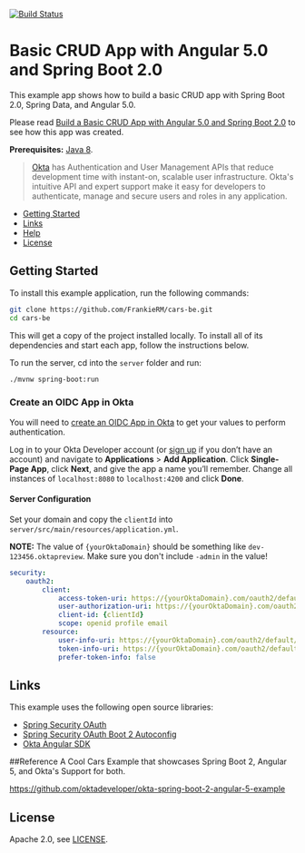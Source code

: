 [![Build Status](https://travis-ci.org/FrankieRM/cars-be.svg?branch=master)](https://travis-ci.org/FrankieRM/cars-be) 

# Basic CRUD App with Angular 5.0 and Spring Boot 2.0
 
This example app shows how to build a basic CRUD app with Spring Boot 2.0, Spring Data, and Angular 5.0.

Please read [Build a Basic CRUD App with Angular 5.0 and Spring Boot 2.0](https://developer.okta.com/blog/2017/12/04/basic-crud-angular-and-spring-boot) to see how this app was created.

**Prerequisites:** [Java 8](http://www.oracle.com/technetwork/java/javase/downloads/jdk8-downloads-2133151.html).

> [Okta](https://developer.okta.com/) has Authentication and User Management APIs that reduce development time with instant-on, scalable user infrastructure. Okta's intuitive API and expert support make it easy for developers to authenticate, manage and secure users and roles in any application.

* [Getting Started](#getting-started)
* [Links](#links)
* [Help](#help)
* [License](#license)

## Getting Started

To install this example application, run the following commands:

```bash
git clone https://github.com/FrankieRM/cars-be.git
cd cars-be
```

This will get a copy of the project installed locally. To install all of its dependencies and start each app, follow the instructions below.

To run the server, cd into the `server` folder and run:
 
```bash
./mvnw spring-boot:run
```

### Create an OIDC App in Okta

You will need to [create an OIDC App in Okta](https://developer.okta.com/blog/2017/12/04/basic-crud-angular-and-spring-boot#create-an-oidc-app-in-okta) to get your values to perform authentication. 

Log in to your Okta Developer account (or [sign up](https://developer.okta.com/signup/) if you don’t have an account) and navigate to **Applications** > **Add Application**. Click **Single-Page App**, click **Next**, and give the app a name you’ll remember. Change all instances of `localhost:8080` to `localhost:4200` and click **Done**.

#### Server Configuration

Set your domain and copy the `clientId` into `server/src/main/resources/application.yml`. 

**NOTE:** The value of `{yourOktaDomain}` should be something like `dev-123456.oktapreview`. Make sure you don't include `-admin` in the value!

```yaml
security:
    oauth2:
        client:
            access-token-uri: https://{yourOktaDomain}.com/oauth2/default/v1/token
            user-authorization-uri: https://{yourOktaDomain}.com/oauth2/default/v1/authorize
            client-id: {clientId}
            scope: openid profile email
        resource:
            user-info-uri: https://{yourOktaDomain}.com/oauth2/default/v1/userinfo
            token-info-uri: https://{yourOktaDomain}.com/oauth2/default/v1/introspect
            prefer-token-info: false
```

## Links

This example uses the following open source libraries:

* [Spring Security OAuth](http://projects.spring.io/spring-security-oauth/)
* [Spring Security OAuth Boot 2 Autoconfig](https://github.com/spring-projects/spring-security-oauth2-boot)
* [Okta Angular SDK](https://github.com/okta/okta-oidc-js/tree/master/packages/okta-angular)

##Reference
A Cool Cars Example that showcases Spring Boot 2, Angular 5, and Okta's Support for both.

https://github.com/oktadeveloper/okta-spring-boot-2-angular-5-example

## License

Apache 2.0, see [LICENSE](LICENSE).

